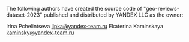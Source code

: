 The following authors have created the source code of "geo-reviews-dataset-2023" published and distributed by YANDEX LLC as the owner:

Irina Pchelintseva lipka@yandex-team.ru
Ekaterina Kaminskaya kaminsky@yandex-team.ru
